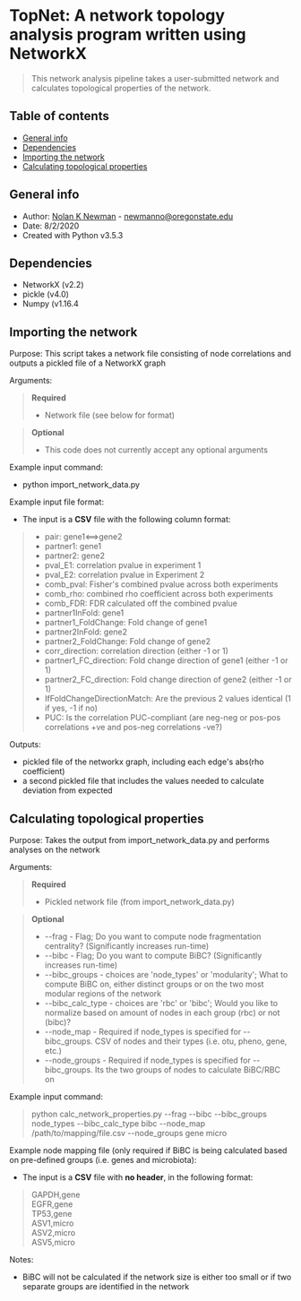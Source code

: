 # TopNet: A network topology analysis program written using NetworkX
> This network analysis pipeline takes a user-submitted network and calculates topological properties of the network.

## Table of contents
* [General info](#general-info)
* [Dependencies](#dependencies)
* [Importing the network](#importing-the-network)
* [Calculating topological properties](#calculating-topological-properties)

## General info
* Author: [Nolan K Newman](http://blogs.oregonstate.edu/morgunshulzhenkolabs/members/nolan-newman/) - newmanno@oregonstate.edu
* Date: 8/2/2020
* Created with Python v3.5.3

## Dependencies
* NetworkX (v2.2)
* pickle (v4.0)
* Numpy (v1.16.4

## Importing the network
Purpose: This script takes a network file consisting of node correlations and outputs a pickled file of a NetworkX graph

Arguments:
> **Required**
> * Network file (see below for format)

> **Optional**
> * This code does not currently accept any optional arguments
	
Example input command:
* python import_network_data.py <network file>
	
Example input file format:
* The input is a **CSV** file with the following column format:

> * pair: gene1<==>gene2
> * partner1: gene1
> * partner2: gene2
> * pval_E1: correlation pvalue in experiment 1
> * pval_E2: correlation pvalue in Experiment 2
> * comb_pval: Fisher's combined pvalue across both experiments
> * comb_rho: combined rho coefficient across both experiments
> * comb_FDR: FDR calculated off the combined pvalue
> * partner1InFold: gene1
> * partner1_FoldChange: Fold change of gene1
> * partner2InFold: gene2
> * partner2_FoldChange: Fold change of gene2
> * corr_direction: correlation direction (either -1 or 1)
> * partner1_FC_direction: Fold change direction of gene1 (either -1 or 1)
> * partner2_FC_direction: Fold change direction of gene2 (either -1 or 1)    
> * IfFoldChangeDirectionMatch: Are the previous 2 values identical (1 if yes, -1 if no)
> * PUC: Is the correlation PUC-compliant (are neg-neg or pos-pos correlations +ve and pos-neg correlations -ve?)

Outputs:
* pickled file of the networkx graph, including each edge's abs(rho coefficient)
* a second pickled file that includes the values needed to calculate deviation from expected

## Calculating topological properties
Purpose: Takes the output from import_network_data.py and performs analyses on the network
	
Arguments:
> **Required**
> * Pickled network file (from import_network_data.py)

> **Optional**
> * --frag	-	Flag; Do you want to compute node fragmentation centrality? (Significantly increases run-time)
> * --bibc	-	Flag; Do you want to compute BiBC? (Significantly increases run-time)
> * --bibc_groups	-	choices are 'node_types' or 'modularity'; What to compute BiBC on, either distinct groups or on the two most modular regions of the network
> * --bibc_calc_type	-	choices are 'rbc' or 'bibc'; Would you like to normalize based on amount of nodes in each group (rbc) or not (bibc)?
> * --node_map	-	Required if node_types is specified for --bibc_groups. CSV of nodes and their types (i.e. otu, pheno, gene, etc.)		
> * --node_groups	-	Required if node_types is specified for --bibc_groups. Its the two groups of nodes to calculate BiBC/RBC on
	
Example input command:
> python calc_network_properties.py <pickled network file> --frag --bibc --bibc_groups node_types --bibc_calc_type bibc --node_map /path/to/mapping/file.csv --node_groups gene micro
	
Example node mapping file (only required if BiBC is being calculated based on pre-defined groups (i.e. genes and microbiota):
* The input is a **CSV** file with **no header**, in the following format:
> GAPDH,gene\
> EGFR,gene\
> TP53,gene\
> ASV1,micro\
> ASV2,micro\
> ASV5,micro

Notes: 
* BiBC will not be calculated if the network size is either too small or if two separate groups are identified in the network











